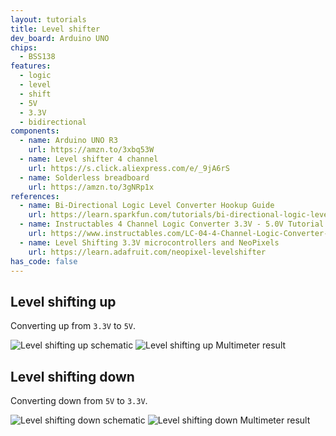 ```yaml
---
layout: tutorials
title: Level shifter
dev_board: Arduino UNO
chips:
  - BSS138
features:
  - logic
  - level
  - shift
  - 5V
  - 3.3V
  - bidirectional
components:
  - name: Arduino UNO R3
    url: https://amzn.to/3xbq53W
  - name: Level shifter 4 channel
    url: https://s.click.aliexpress.com/e/_9jA6rS
  - name: Solderless breadboard
    url: https://amzn.to/3gNRp1x
references:
  - name: Bi-Directional Logic Level Converter Hookup Guide
    url: https://learn.sparkfun.com/tutorials/bi-directional-logic-level-converter-hookup-guide/all
  - name: Instructables 4 Channel Logic Converter 3.3V - 5.0V Tutorial
    url: https://www.instructables.com/LC-04-4-Channel-Logic-Converter-33V-50V/
  - name: Level Shifting 3.3V microcontrollers and NeoPixels
    url: https://learn.adafruit.com/neopixel-levelshifter
has_code: false
---
```


## Level shifting up

Converting up from `3.3V` to `5V`.

<img src="{{ site.url }}/assets/images/tutorials/level-shifter-4channel-up-schematic.png" alt="Level shifting up schematic">

<img src="{{ site.url }}/assets/images/tutorials/level-shifter-4channel-up-multimeter.png" alt="Level shifting up Multimeter result">

## Level shifting down

Converting down from `5V` to `3.3V`.

<img src="{{ site.url }}/assets/images/tutorials/level-shifter-4channel-down-schematic.png" alt="Level shifting down schematic">

<img src="{{ site.url }}/assets/images/tutorials/level-shifter-4channel-down-multimeter.png" alt="Level shifting down Multimeter result">
